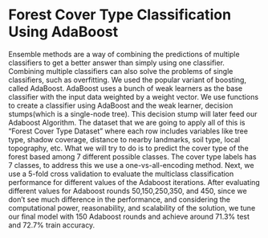 # Forest Cover Type Classification Using AdaBoost

Ensemble methods are a way of combining the predictions of multiple classifiers to get a better answer than simply using one classifier. Combining multiple classifiers can also solve the problems of single classifiers, such as overfitting. We used the popular variant of boosting, called AdaBoost. AdaBoost uses a bunch of weak learners as the base classifier with the input data weighted by a weight vector. We use functions to create a classifier using AdaBoost and the weak learner, decision stumps(which is a single-node tree). This decision stump will later feed our Adaboost Algorithm. The dataset that we are going to apply all of this is “Forest Cover Type Dataset” where each row includes variables like tree type, shadow coverage, distance to nearby landmarks, soil type, local topography, etc. What we will try to do is to predict the cover type of the forest based among 7 different possible classes. The cover type labels has 7 classes, to address this we use a one-vs-all-encoding method. Next, we use a 5-fold cross validation to evaluate the multiclass classification performance for different values of the Adaboost iterations. After evaluating different values for Adaboost  rounds 50,150,250,350, and 450, since we don’t see much difference in the performance, and considering the computational power, reasonability, and scalability of the solution, we tune our final model with 150 Adaboost rounds and achieve around 71.3% test and 72.7% train accuracy.

